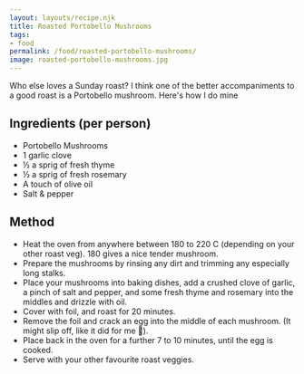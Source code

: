 ```yaml
---
layout: layouts/recipe.njk
title: Roasted Portobello Mushrooms
tags:
- food
permalink: /food/roasted-portobello-mushrooms/
image: roasted-portobello-mushrooms.jpg
---
```

Who else loves a Sunday roast? I think one of the better accompaniments to a good roast is a Portobello mushroom. Here's how I do mine

## Ingredients (per person)
- Portobello Mushrooms
- 1 garlic clove
- ½ a sprig of fresh thyme
- ½ a sprig of fresh rosemary
- A touch of olive oil
- Salt & pepper

## Method
- Heat the oven from anywhere between 180 to 220 C (depending on your other roast veg). 180 gives a nice tender mushroom.
- Prepare the mushrooms by rinsing any dirt and trimming any especially long stalks.
- Place your mushrooms into baking dishes, add a crushed clove of garlic, a pinch of salt and pepper, and some fresh thyme and rosemary into the middles and drizzle with oil.
- Cover with foil, and roast for 20 minutes.
- Remove the foil and crack an egg into the middle of each mushroom. (It might slip off, like it did for me 🙈).
- Place back in the oven for a further 7 to 10 minutes, until the egg is cooked.
- Serve with your other favourite roast veggies.